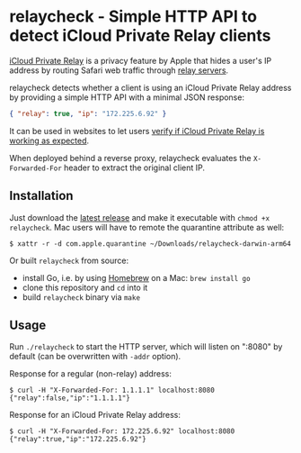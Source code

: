 # relaycheck - Simple HTTP API to detect iCloud Private Relay clients

[iCloud Private Relay](https://support.apple.com/en-us/102602) is a privacy
feature by Apple that hides a user's IP address by routing Safari web traffic
through [relay servers](https://mask-api.icloud.com/egress-ip-ranges.csv).

relaycheck detects whether a client is using an iCloud Private Relay address by
providing a simple HTTP API with a minimal JSON response:

```json
{ "relay": true, "ip": "172.225.6.92" }
```

It can be used in websites to let users
[verify if iCloud Private Relay is working as expected](https://www.bjoernalbers.de/tools/icloud-privat-relay-test/).

When deployed behind a reverse proxy, relaycheck evaluates the
`X-Forwarded-For` header to extract the original client IP.

## Installation

Just download the
[latest release](https://github.com/bjoernalbers/relaycheck/releases/latest)
and make it executable with `chmod +x relaycheck`.
Mac users will have to remote the quarantine attribute as well:

```
$ xattr -r -d com.apple.quarantine ~/Downloads/relaycheck-darwin-arm64
```

Or built `relaycheck` from source:

- install Go, i.e. by using [Homebrew](https://brew.sh) on a Mac: `brew install go`
- clone this repository and `cd` into it
- build `relaycheck` binary via `make`

## Usage

Run `./relaycheck` to start the HTTP server, which will listen on ":8080" by
default (can be overwritten with `-addr` option).

Response for a regular (non-relay) address:

```
$ curl -H "X-Forwarded-For: 1.1.1.1" localhost:8080
{"relay":false,"ip":"1.1.1.1"}
```

Response for an iCloud Private Relay address:

```
$ curl -H "X-Forwarded-For: 172.225.6.92" localhost:8080
{"relay":true,"ip":"172.225.6.92"}
```
